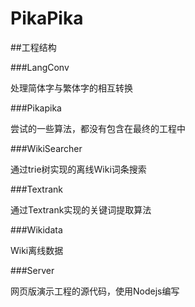 # PikaPika

##工程结构

###LangConv

处理简体字与繁体字的相互转换

###Pikapika

尝试的一些算法，都没有包含在最终的工程中

###WikiSearcher

通过trie树实现的离线Wiki词条搜索

###Textrank

通过Textrank实现的关键词提取算法

###Wikidata

Wiki离线数据

###Server

网页版演示工程的源代码，使用Nodejs编写
